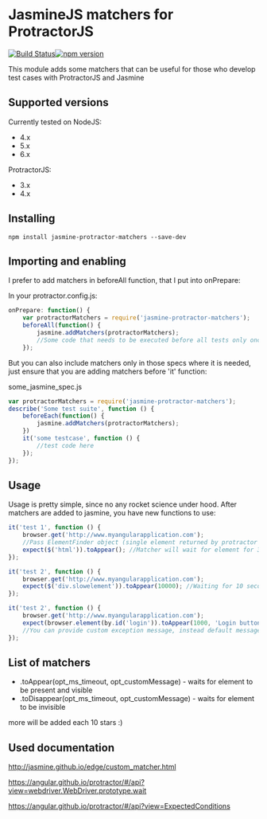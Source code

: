 JasmineJS matchers for ProtractorJS
===================================
[![Build Status](https://travis-ci.org/Xotabu4/jasmine-protractor-matchers.svg?branch=master)](https://travis-ci.org/Xotabu4/jasmine-protractor-matchers)[![npm version](https://badge.fury.io/js/jasmine-protractor-matchers.svg)](https://badge.fury.io/js/jasmine-protractor-matchers)


This module adds some matchers that can be useful for those who develop test cases with ProtractorJS and Jasmine

Supported versions
---------------------
Currently tested on 
NodeJS:
- 4.x
- 5.x
- 6.x

ProtractorJS:
- 3.x
- 4.x


Installing
---------------------

```
npm install jasmine-protractor-matchers --save-dev
```

Importing and enabling
---------------------
I prefer to add matchers in beforeAll function, that I put into onPrepare:

In your protractor.config.js:
```javascript
onPrepare: function() {
    var protractorMatchers = require('jasmine-protractor-matchers');
    beforeAll(function() {
        jasmine.addMatchers(protractorMatchers);
        //Some code that needs to be executed before all tests only once.
    });
```

But you can also include matchers only in those specs where it is needed, just ensure that you are adding matchers before 'it' function: 

some_jasmine_spec.js
```javascript
var protractorMatchers = require('jasmine-protractor-matchers');
describe('Some test suite', function () {
    beforeEach(function() {
        jasmine.addMatchers(protractorMatchers);
    })
    it('some testcase', function () {
        //test code here
    });
});
```

Usage
-----
Usage is pretty simple, since no any rocket science under hood. After matchers are added to jasmine, you have new functions to use:

```javascript
it('test 1', function () {
    browser.get('http://www.myangularapplication.com');
    //Pass ElementFinder object (single element returned by protractor after search) into expect function
    expect($('html')).toAppear(); //Matcher will wait for element for 3 seconds if no parameters provided.
});

it('test 2', function () {
    browser.get('http://www.myangularapplication.com');
    expect($('div.slowelement')).toAppear(10000); //Waiting for 10 seconds untill failing test.
});

it('test 2', function () {
    browser.get('http://www.myangularapplication.com');
    expect(browser.element(by.id('login')).toAppear(1000, 'Login button should be visible after page open'); 
    //You can provide custom exception message, instead default message.
});
```

List of matchers
----------------

* .toAppear(opt_ms_timeout, opt_customMessage) - waits for element to be present and visible
* .toDisappear(opt_ms_timeout, opt_customMessage) - waits for element to be invisible

more will be added each 10 stars :)

Used documentation
------------------
http://jasmine.github.io/edge/custom_matcher.html

https://angular.github.io/protractor/#/api?view=webdriver.WebDriver.prototype.wait

https://angular.github.io/protractor/#/api?view=ExpectedConditions
